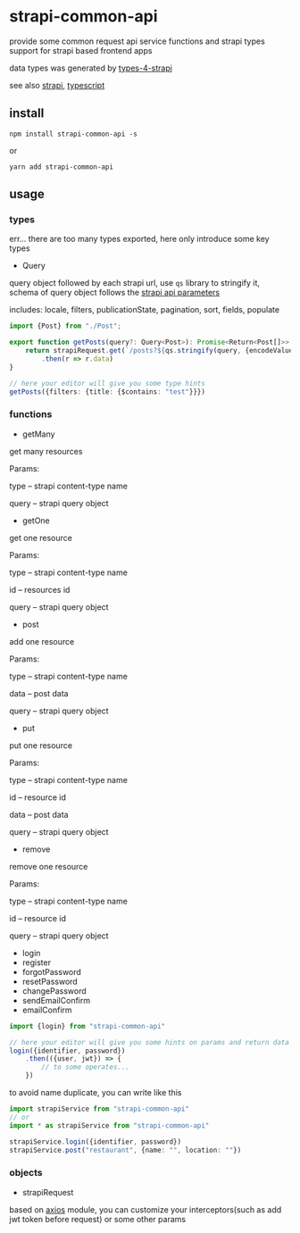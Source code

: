 # strapi-common-api

provide some common request api service functions and strapi types support for strapi based frontend apps

data types was generated by [types-4-strapi](https://www.npmjs.com/package/types-4-strapi)

see also [strapi](https://strapi.io), [typescript](https://www.typescriptlang.org/)

## install

```
npm install strapi-common-api -s
```

or

```
yarn add strapi-common-api
```

## usage

### types

err... there are too many types exported, here only introduce some key types

- Query

query object followed by each strapi url, use `qs` library to stringify it, schema of query object follows
the [strapi api parameters](https://docs.strapi.io/developer-docs/latest/developer-resources/database-apis-reference/rest/api-parameters.html)

includes: locale, filters, publicationState, pagination, sort, fields, populate

```typescript
import {Post} from "./Post";

export function getPosts(query?: Query<Post>): Promise<Return<Post[]>> {
    return strapiRequest.get(`/posts?${qs.stringify(query, {encodeValuesOnly: true})}`)
        .then(r => r.data)
}

// here your editor will give you some type hints
getPosts({filters: {title: {$contains: "test"}}})
```

### functions

- getMany

get many resources

Params:

type – strapi content-type name

query – strapi query object

- getOne

get one resource

Params:

type – strapi content-type name

id – resources id

query – strapi query object

- post

add one resource

Params:

type – strapi content-type name

data – post data

query – strapi query object

- put

put one resource

Params:

type – strapi content-type name

id – resource id

data – post data

query – strapi query object

- remove

remove one resource

Params:

type – strapi content-type name

id – resource id

query – strapi query object

- login
- register
- forgotPassword
- resetPassword
- changePassword
- sendEmailConfirm
- emailConfirm

```typescript
import {login} from "strapi-common-api"

// here your editor will give you some hints on params and return data
login({identifier, password})
    .then(({user, jwt}) => {
        // to some operates...
    })
```

to avoid name duplicate, you can write like this

```typescript
import strapiService from "strapi-common-api"
// or
import * as strapiService from "strapi-common-api"

strapiService.login({identifier, password})
strapiService.post("restaurant", {name: "", location: ""})
```

### objects

- strapiRequest

based on [axios](https://axios-http.com/) module, you can customize your interceptors(such as add jwt token before
request) or some other params
